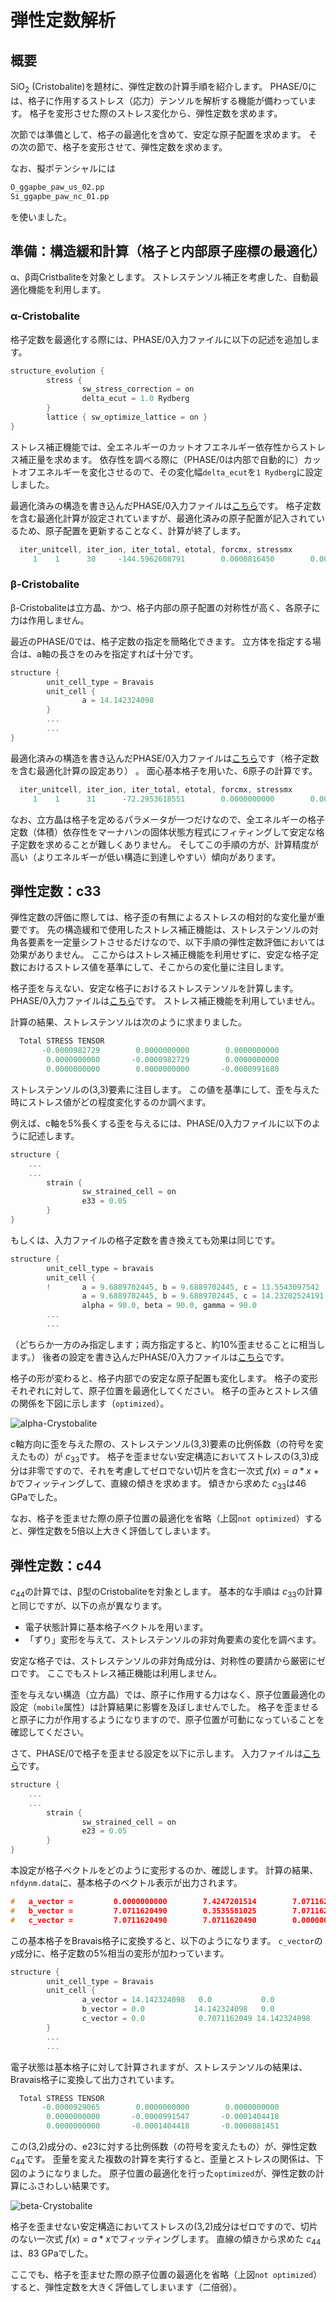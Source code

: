 # 弾性定数解析

## 概要

SiO<sub>2</sub> (Cristobalite)を題材に、弾性定数の計算手順を紹介します。
PHASE/0には、格子に作用するストレス（応力）テンソルを解析する機能が備わっています。
格子を変形させた際のストレス変化から、弾性定数を求めます。

次節では準備として、格子の最適化を含めて、安定な原子配置を求めます。
その次の節で、格子を変形させて、弾性定数を求めます。

なお、擬ポテンシャルには

```fortran
O_ggapbe_paw_us_02.pp
Si_ggapbe_paw_nc_01.pp
```

を使いました。

## 準備：構造緩和計算（格子と内部原子座標の最適化）

α、β両Cristbaliteを対象とします。
ストレステンソル補正を考慮した、自動最適化機能を利用します。

### α-Cristobalite

格子定数を最適化する際には、PHASE/0入力ファイルに以下の記述を追加します。

```C
structure_evolution {
        stress {
                sw_stress_correction = on
                delta_ecut = 1.0 Rydberg
        }
        lattice { sw_optimize_lattice = on }
}
```

ストレス補正機能では、全エネルギーのカットオフエネルギー依存性からストレス補正量を求めます。
依存性を調べる際に（PHASE/0は内部で自動的に）カットオフエネルギーを変化させるので、その変化幅`delta_ecut`を`1 Rydberg`に設定しました。

最適化済みの構造を書き込んだPHASE/0入力ファイルは[こちら](./inputs/nfinpAlphaOpt.data)です。
格子定数を含む最適化計算が設定されていますが、最適化済みの原子配置が記入されているため、原子配置を更新することなく、計算が終了します。

```C
  iter_unitcell, iter_ion, iter_total, etotal, forcmx, stressmx
     1    1      30     -144.5962608791        0.0000816450        0.0000008777
```

### β-Cristobalite

β-Cristobaliteは立方晶、かつ、格子内部の原子配置の対称性が高く、各原子に力は作用しません。

最近のPHASE/0では、格子定数の指定を簡略化できます。
立方体を指定する場合は、a軸の長さをのみを指定すれば十分です。

```C
structure {
        unit_cell_type = Bravais
        unit_cell {
                a = 14.142324098
        }
        ...
        ...
}
```

最適化済みの構造を書き込んだPHASE/0入力ファイルは[こちら](./inputs/nfinpBetaOpt.data)です（格子定数を含む最適化計算の設定あり） 。
面心基本格子を用いた、6原子の計算です。

```C
  iter_unitcell, iter_ion, iter_total, etotal, forcmx, stressmx
     1    1      31      -72.2953618551        0.0000000000        0.0000009932
```

なお、立方晶は格子を定めるパラメータが一つだけなので、全エネルギーの格子定数（体積）依存性をマーナハンの固体状態方程式にフィティングして安定な格子定数を求めることが難しくありません。
そしてこの手順の方が、計算精度が高い（よりエネルギーが低い構造に到達しやすい）傾向があります。

## 弾性定数：c33

弾性定数の評価に際しては、格子歪の有無によるストレスの相対的な変化量が重要です。
先の構造緩和で使用したストレス補正機能は、ストレステンソルの対角各要素を一定量シフトさせるだけなので、以下手順の弾性定数評価においては効果がありません。
ここからはストレス補正機能を利用せずに、安定な格子定数におけるストレス値を基準にして、そこからの変化量に注目します。

格子歪を与えない、安定な格子におけるストレステンソルを計算します。
PHASE/0入力ファイルは[こちら](./inputs/nfinpAlpha00.data)です。
ストレス補正機能を利用していません。

計算の結果、ストレステンソルは次のように求まりました。

```C
  Total STRESS TENSOR
       -0.0000982729        0.0000000000        0.0000000000
        0.0000000000       -0.0000982729        0.0000000000
        0.0000000000        0.0000000000       -0.0000991680
```

ストレステンソルの(3,3)要素に注目します。
この値を基準にして、歪を与えた時にストレス値がどの程度変化するのか調べます。

例えば、c軸を5%長くする歪を与えるには、PHASE/0入力ファイルに以下のように記述します。

```C
structure {
    ...
    ...
        strain {
                sw_strained_cell = on
                e33 = 0.05
        }
}
```

もしくは、入力ファイルの格子定数を書き換えても効果は同じです。

```C
structure {
        unit_cell_type = bravais
        unit_cell {
        !       a = 9.6889702445, b = 9.6889702445, c = 13.5543097542
                a = 9.6889702445, b = 9.6889702445, c = 14.23202524191
                alpha = 90.0, beta = 90.0, gamma = 90.0
        ...
        ...
```

（どちらか一方のみ指定します；両方指定すると、約10%歪ませることに相当します。）
後者の設定を書き込んだPHASE/0入力ファイルは[こちら](./inputs/nfinpAlpha05.data)です。

格子の形が変わると、格子内部での安定な原子配置も変化します。
格子の変形それぞれに対して、原子位置を最適化してください。
格子の歪みとストレス値の関係を下図に示します（`optimized`）。

![alpha-Crystobalite](./images/alpha33.svg)

c軸方向に歪を与えた際の、ストレステンソル(3,3)要素の比例係数（の符号を変えたもの）が $c_{33}$です。
格子を歪ませない安定構造においてストレスの(3,3)成分は非零ですので、それを考慮してゼロでない切片を含む一次式 $f(x)=a*x + b$でフィッティングして、直線の傾きを求めます。
傾きから求めた $c_{33}$は46 GPaでした。

なお、格子を歪ませた際の原子位置の最適化を省略（上図`not optimized`）すると、弾性定数を5倍以上大きく評価してしまいます。

## 弾性定数：c44

$c_{44}$の計算では、β型のCristobaliteを対象とします。
基本的な手順は $c_{33}$の計算と同じですが、以下の点が異なります。

- 電子状態計算に基本格子ベクトルを用います。
- 「ずり」変形を与えて、ストレステンソルの非対角要素の変化を調べます。

安定な格子では、ストレステンソルの非対角成分は、対称性の要請から厳密にゼロです。
ここでもストレス補正機能は利用しません。

歪を与えない構造（立方晶）では、原子に作用する力はなく、原子位置最適化の設定（`mobile`属性）は計算結果に影響を及ぼしませんでした。
格子を歪ませると原子に力が作用するようになりますので、原子位置が可動になっていることを確認してください。

さて、PHASE/0で格子を歪ませる設定を以下に示します。
入力ファイルは[こちら](./inputs/nfinpBeta05.data)です。

```C
structure {
    ...
    ...
        strain {
                sw_strained_cell = on
                e23 = 0.05
        }
}
```

本設定が格子ベクトルをどのように変形するのか、確認します。
計算の結果、`nfdynm.data`に、基本格子のベクトル表示が出力されます。

```C
#   a_vector =         0.0000000000        7.4247201514        7.0711620490
#   b_vector =         7.0711620490        0.3535581025        7.0711620490
#   c_vector =         7.0711620490        7.0711620490        0.0000000000
```

この基本格子をBravais格子に変換すると、以下のようになります。
`c_vector`の $y$成分に、格子定数の5%相当の変形が加わっています。

```C
structure {
        unit_cell_type = Bravais
        unit_cell {
                a_vector = 14.142324098   0.0           0.0
                b_vector = 0.0           14.142324098   0.0
                c_vector = 0.0            0.7071162049 14.142324098
        }
        ...
        ...
```

電子状態は基本格子に対して計算されますが、ストレステンソルの結果は、Bravais格子に変換して出力されています。

```C
  Total STRESS TENSOR
       -0.0000929065        0.0000000000        0.0000000000
        0.0000000000       -0.0000991547       -0.0001404418
        0.0000000000       -0.0001404418       -0.0000881451
```

この(3,2)成分の、e23に対する比例係数（の符号を変えたもの）が、弾性定数 $c_{44}$です。
歪量を変えた複数の計算を実行すると、歪量とストレスの関係は、下図のようになりました。
原子位置の最適化を行った`optimized`が、弾性定数の計算にふさわしい結果です。

![beta-Crystobalite](./images/beta44.svg)

格子を歪ませない安定構造においてストレスの(3,2)成分はゼロですので、切片のない一次式 $f(x)=a*x$でフィッティングします。
直線の傾きから求めた $c_{44}$は、83 GPaでした。

ここでも、格子を歪ませた際の原子位置の最適化を省略（上図`not optimized`）すると、弾性定数を大きく評価してしまいます（二倍弱）。

